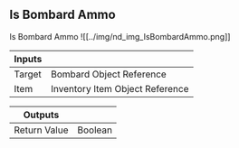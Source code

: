 ## Is Bombard Ammo
Is Bombard Ammo
![[../img/nd_img_IsBombardAmmo.png]]

|Inputs||
|--|--|
| Target | Bombard Object Reference |
| Item | Inventory Item Object Reference |

|Outputs||
|--|--|
| Return Value | Boolean |
